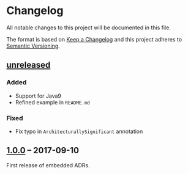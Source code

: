 # Changelog

All notable changes to this project will be documented in this file.

The format is based on [Keep a Changelog](http://keepachangelog.com/)
and this project adheres to [Semantic Versioning](http://semver.org/).

## [unreleased]

### Added

- Support for Java9
- Refined example in `README.md`

### Fixed

- Fix typo in `ArchitecturallySignificant` annotation

## [1.0.0] – 2017-09-10

First release of embedded ADRs.

[unreleased]: https://github.com/adr/e-adr/compare/1.0.0...main
[1.0.0]: https://github.com/adr/e-adr/releases/tag/1.0.0

